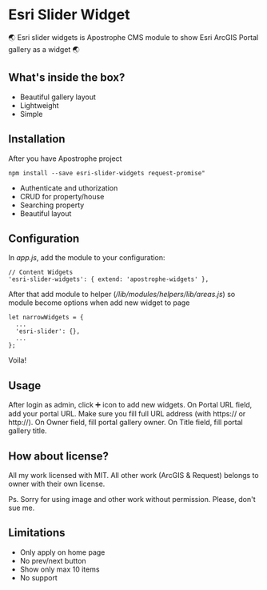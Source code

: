# Esri Slider Widget

:earth_asia: Esri slider widgets is Apostrophe CMS module to show Esri ArcGIS Portal gallery as a widget  :earth_asia:

## What's inside the box?

* Beautiful gallery layout
* Lightweight
* Simple

## Installation

After you have Apostrophe project

```npm install --save esri-slider-widgets request-promise"```

* Authenticate and uthorization
* CRUD for property/house
* Searching property
* Beautiful layout

## Configuration

In *app.js*, add the module to your configuration:

```
// Content Widgets
'esri-slider-widgets': { extend: 'apostrophe-widgets' },
```

After that add module to helper (*<apostrophe-project-folder>/lib/modules/helpers/lib/areas.js*) so module become options when add new widget to page
```
let narrowWidgets = {
  ...
  'esri-slider': {},
  ...
};
```

Voila!

## Usage

After login as admin, click :heavy_plus_sign: icon to add new widgets. On Portal URL field, add your portal URL. Make sure you fill full URL address (with https:// or http://). On Owner field, fill portal gallery owner. On Title field, fill portal gallery title.


## How about license?
All my work licensed with MIT. All other work (ArcGIS & Request) belongs to owner with their own license.

Ps. Sorry for using image and other work without permission. Please, don't sue me.

## Limitations

- Only apply on home page
- No prev/next button
- Show only max 10 items
- No support

